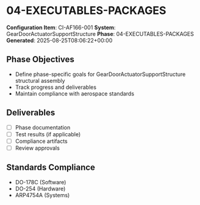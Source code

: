 # 04-EXECUTABLES-PACKAGES

**Configuration Item**: CI-AF166-001
**System**: GearDoorActuatorSupportStructure
**Phase**: 04-EXECUTABLES-PACKAGES
**Generated**: 2025-08-25T08:06:22+00:00

## Phase Objectives
- Define phase-specific goals for GearDoorActuatorSupportStructure structural assembly
- Track progress and deliverables
- Maintain compliance with aerospace standards

## Deliverables
- [ ] Phase documentation
- [ ] Test results (if applicable)
- [ ] Compliance artifacts
- [ ] Review approvals

## Standards Compliance
- DO-178C (Software)
- DO-254 (Hardware)
- ARP4754A (Systems)

